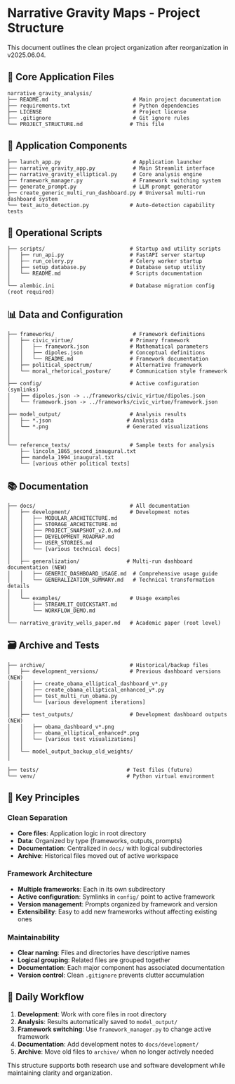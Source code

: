 # Narrative Gravity Maps - Project Structure

This document outlines the clean project organization after reorganization in v2025.06.04.

## 📁 Core Application Files

```
narrative_gravity_analysis/
├── README.md                           # Main project documentation
├── requirements.txt                    # Python dependencies
├── LICENSE                             # Project license
├── .gitignore                          # Git ignore rules
└── PROJECT_STRUCTURE.md               # This file
```

## 🚀 Application Components

```
├── launch_app.py                       # Application launcher
├── narrative_gravity_app.py            # Main Streamlit interface
├── narrative_gravity_elliptical.py     # Core analysis engine
├── framework_manager.py                # Framework switching system
├── generate_prompt.py                  # LLM prompt generator
├── create_generic_multi_run_dashboard.py # Universal multi-run dashboard system
└── test_auto_detection.py             # Auto-detection capability tests
```

## 🔧 Operational Scripts

```
├── scripts/                           # Startup and utility scripts
│   ├── run_api.py                     # FastAPI server startup
│   ├── run_celery.py                  # Celery worker startup
│   ├── setup_database.py              # Database setup utility
│   └── README.md                      # Scripts documentation
│
└── alembic.ini                        # Database migration config (root required)
```

## 📊 Data and Configuration

```
├── frameworks/                         # Framework definitions
│   ├── civic_virtue/                  # Primary framework
│   │   ├── framework.json             # Mathematical parameters
│   │   ├── dipoles.json               # Conceptual definitions
│   │   └── README.md                  # Framework documentation
│   ├── political_spectrum/            # Alternative framework
│   └── moral_rhetorical_posture/      # Communication style framework
│
├── config/                            # Active configuration (symlinks)
│   ├── dipoles.json -> ../frameworks/civic_virtue/dipoles.json
│   └── framework.json -> ../frameworks/civic_virtue/framework.json
│
├── model_output/                      # Analysis results
│   ├── *.json                        # Analysis data
│   └── *.png                         # Generated visualizations
│
│
└── reference_texts/                   # Sample texts for analysis
    ├── lincoln_1865_second_inaugural.txt
    ├── mandela_1994_inaugural.txt
    └── [various other political texts]
```

## 📚 Documentation

```
├── docs/                              # All documentation
│   ├── development/                   # Development notes
│   │   ├── MODULAR_ARCHITECTURE.md
│   │   ├── STORAGE_ARCHITECTURE.md
│   │   ├── PROJECT_SNAPSHOT_v2.0.md
│   │   ├── DEVELOPMENT_ROADMAP.md
│   │   ├── USER_STORIES.md
│   │   └── [various technical docs]
│   │
│   ├── generalization/               # Multi-run dashboard documentation (NEW)
│   │   ├── GENERIC_DASHBOARD_USAGE.md  # Comprehensive usage guide
│   │   └── GENERALIZATION_SUMMARY.md   # Technical transformation details
│   │
│   └── examples/                      # Usage examples
│       ├── STREAMLIT_QUICKSTART.md
│       └── WORKFLOW_DEMO.md
│
└── narrative_gravity_wells_paper.md   # Academic paper (root level)
```

## 🗃️ Archive and Tests

```
├── archive/                           # Historical/backup files
│   ├── development_versions/          # Previous dashboard versions (NEW)
│   │   ├── create_obama_elliptical_dashboard_v*.py
│   │   ├── create_obama_elliptical_enhanced_v*.py
│   │   ├── test_multi_run_obama.py
│   │   └── [various development iterations]
│   │
│   ├── test_outputs/                  # Development dashboard outputs (NEW)
│   │   ├── obama_dashboard_v*.png
│   │   ├── obama_elliptical_enhanced*.png
│   │   └── [various test visualizations]
│   │
│   └── model_output_backup_old_weights/
│

├── tests/                            # Test files (future)
└── venv/                             # Python virtual environment
```

## 🎯 Key Principles

### Clean Separation
- **Core files**: Application logic in root directory
- **Data**: Organized by type (frameworks, outputs, prompts)
- **Documentation**: Centralized in `docs/` with logical subdirectories
- **Archive**: Historical files moved out of active workspace

### Framework Architecture
- **Multiple frameworks**: Each in its own subdirectory
- **Active configuration**: Symlinks in `config/` point to active framework
- **Version management**: Prompts organized by framework and version
- **Extensibility**: Easy to add new frameworks without affecting existing ones

### Maintainability
- **Clear naming**: Files and directories have descriptive names
- **Logical grouping**: Related files are grouped together
- **Documentation**: Each major component has associated documentation
- **Version control**: Clean `.gitignore` prevents clutter accumulation

## 🔄 Daily Workflow

1. **Development**: Work with core files in root directory
2. **Analysis**: Results automatically saved to `model_output/`
3. **Framework switching**: Use `framework_manager.py` to change active framework
4. **Documentation**: Add development notes to `docs/development/`
5. **Archive**: Move old files to `archive/` when no longer actively needed

This structure supports both research use and software development while maintaining clarity and organization. 